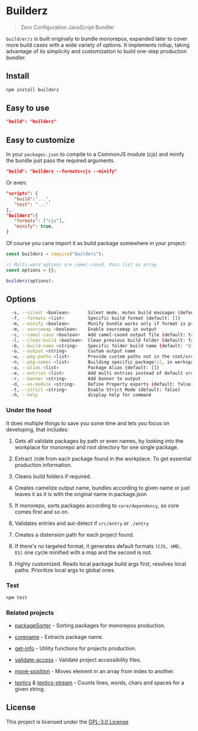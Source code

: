 # Builderz

> Zero Configuration JavaScript Bundler

`build/er/z` is built originally to bundle monorepos, expanded later to cover
more build cases with a wide variety of options. It implements rollup, taking
advantage of its simplicity and customization to build
one-step production bundler.

## Install

```bash
npm install builderz
```

## Easy to use

```json
"build": "builderz"
```

## Easy to customize

In your `packages.json` to compile to a CommonJS module (cjs) and minify the
bundle just pass the required arguments.

```json
"build": "builderz --formats=cjs --minify"
```

Or even:

```json
"scripts": {
   "build":"...",
   "test": "..."
},
"builderz":{
   "formats": ["cjs"],
   "minify": true,
}
```

Of course you cane import it as build package somewhere in your project:

```js
const builderz = require("builderz");

// Multi-word options are camel-cased. Pass list as array.
const options = {};

builderz(options);
```

## Options

```bash
  -s, --silent <boolean>       Silent mode, mutes build massages (default: true)
  -f, --formats <list>         Specific build format (default: [])
  -m, --minify <boolean>       Minify bundle works only if format is provided (default: false)
  -m, --sourcemap <boolean>    Enable sourcemap in output
  -c, --camel-case <boolean>   Add camel-cased output file (default: true)
  -l, --clean-build <boolean>  Clean previous build folder (default: false)
  -b, --build-name <string>    Specific folder build name (default: "dist")
  -o, --output <string>        Custom output name
  -w, --pkg-paths <list>       Provide custom paths not in the root/src (default: [])
  -n, --pkg-names <list>       Building specific package[s], in workspace (default: [])
  -a, --alias <list>           Package Alias (default: [])
  -e, --entries <list>         Add multi entries instead of default src/index. (default: [])
  -r, --banner <string>        Add banner to output
  -d, --es-module <string>     Define Property exports (default: false)
  -t, --strict <string>        Enable Strict Mode (default: false)
  -h, --help                   display help for command
```

### Under the hood

It does multiple things to save you some time and lets you focus on developing, that includes:

1. Gets all validate packages by path or even names, by looking into the workplace for monorepo
   and root directory for one single package.

2. Extract `JSON` from each package found in the workplace. To get essential
   production information.

3. Cleans build folders if required.

4. Creates camelize output name, bundles according to given name or just leaves
   it as it is with the original name in package.json

5. If monorepo, sorts packages according to `core/dependency`, so core comes first
   and so on.

6. Validates entries and aut-detect if `src/entry` or `./entry`

7. Creates a distension path for each project found.

8. If there's no targeted format, it generates default formats `(CJS, UMD, ES)`
   one cycle minified with a map and the second is not.

9. Highly customized. Reads local package build args first, resolves local paths. Prioritize
   local args to global ones.

### Test

```sh
npm test
```

### Related projects

- [packageSorter](https://github.com/jalal246/packageSorter) - Sorting packages
  for monorepos production.

- [corename](https://github.com/jalal246/corename) - Extracts package name.

- [get-info](https://github.com/jalal246/get-info) - Utility functions for
  projects production.

- [validate-access](https://github.com/jalal246/validate-access) - Validate project accessibility files.

- [move-position](https://github.com/jalal246/move-position) - Moves element in
  an array from index to another.

- [textics](https://github.com/jalal246/textics) & [textics-stream](https://github.com/jalal246/textics-stream) - Counts lines, words, chars and spaces for a given string.

## License

This project is licensed under the [GPL-3.0 License](https://github.com/jalal246/builderz/blob/master/LICENSE)
